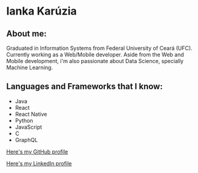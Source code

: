 # Ianka Karúzia

## About me:

Graduated in Information Systems from Federal University of Ceará (UFC). Currently working as a Web/Mobile developer. Aside from the Web and Mobile development, i'm also passionate about Data Science, specially Machine Learning.

## Languages and Frameworks that I know:

- Java
- React
- React Native
- Python
- JavaScript
- C
- GraphQL

[Here's my GitHub profile](https://github.com/iankakaruzia/)

[Here's my LinkedIn profile](https://www.linkedin.com/in/iankakaruzia/)

